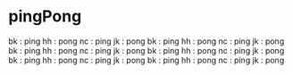 # pingPong
bk : ping
hh : pong
nc : ping
jk : pong
bk : ping
hh : pong
nc : ping
jk : pong
bk : ping
hh : pong
nc : ping
jk : pong
bk : ping
hh : pong
nc : ping
jk : pong
bk : ping
hh : pong
nc : ping
jk : pong
bk : ping
hh : pong
nc : ping
jk : pong
